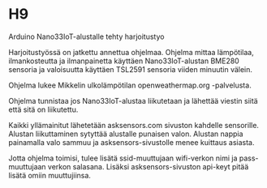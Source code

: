 # H9
Arduino Nano33IoT-alustalle tehty harjoitustyo

Harjoitustyössä on jatkettu annettua ohjelmaa.
Ohjelma mittaa lämpötilaa, ilmankosteutta ja ilmanpainetta käyttäen Nano33IoT-alustan BME280 sensoria
ja valoisuutta käyttäen TSL2591 sensoria viiden minuutin välein.

Ohjelma lukee Mikkelin ulkolämpötilan openweathermap.org -palvelusta.

Ohjelma tunnistaa jos Nano33IoT-alustaa liikutetaan ja lähettää viestin siitä että sitä on liikutettu.

Kaikki yllämainitut lähetetään asksensors.com sivuston kahdelle sensorille. Alustan liikuttaminen 
sytyttää alustalle punaisen valon. Alustan nappia painamalla valo sammuu ja asksensors-sivustolle 
menee kuittaus asiasta.

Jotta ohjelma toimisi, tulee lisätä ssid-muuttujaan wifi-verkon nimi ja pass-muuttujaan verkon salasana.
Lisäksi asksensors-sivuston api-keyt pitää lisätä omiin muuttujiinsa.
